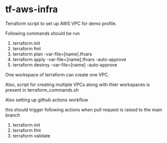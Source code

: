 # tf-aws-infra

Terraform script to set up AWS VPC for demo profile.

Following commands should be run
1. terraform init 
2. terraform fmt 
3. terraform plan -var-file=[name].tfvars   
4. terraform apply -var-file=[name].tfvars -auto-approve
5. terraform destroy -var-file=[name] -auto-approve

One workspace of terraform can create one VPC. 

Also, script for creating multiple VPCs along with thier workspaces is present in terraform_commands.sh

Also setting up github actions workflow

this should trigger following actions when pull request is raised to the main branch

1. terraform init 
2. terraform fmt 
3. terraform validate 
